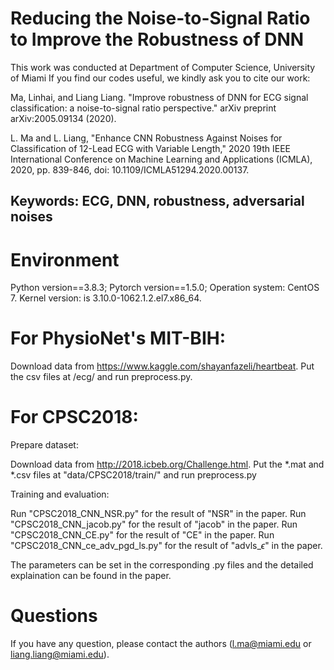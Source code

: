 # Reducing the Noise-to-Signal Ratio to Improve the Robustness of DNN

This work was conducted at Department of Computer Science, University of Miami 
If you find our codes useful, we kindly ask you to cite our work:

Ma, Linhai, and Liang Liang. "Improve robustness of DNN for ECG signal classification: a noise-to-signal ratio perspective." arXiv preprint arXiv:2005.09134 (2020).

L. Ma and L. Liang, "Enhance CNN Robustness Against Noises for Classification of 12-Lead ECG with Variable Length," 2020 19th IEEE International Conference on Machine Learning and Applications (ICMLA), 2020, pp. 839-846, doi: 10.1109/ICMLA51294.2020.00137.

## Keywords: ECG, DNN, robustness, adversarial noises

# Environment
Python version==3.8.3; Pytorch version==1.5.0; Operation system: CentOS 7. Kernel version: is 3.10.0-1062.1.2.el7.x86_64.

# For PhysioNet's MIT-BIH: 
Download data from https://www.kaggle.com/shayanfazeli/heartbeat. Put the csv files at /ecg/ and run preprocess.py.

# For CPSC2018:
Prepare dataset: 

Download data from http://2018.icbeb.org/Challenge.html.
Put the *.mat and *.csv files at "data/CPSC2018/train/" and run preprocess.py

Training and evaluation:

Run "CPSC2018_CNN_NSR.py" for the result of "NSR" in the paper.
Run "CPSC2018_CNN_jacob.py" for the result of "jacob" in the paper.
Run "CPSC2018_CNN_CE.py" for the result of "CE" in the paper.
Run "CPSC2018_CNN_ce_adv_pgd_ls.py" for the result of "advls_$\epsilon$" in the paper.

The parameters can be set in the corresponding .py files and the detailed explaination can be found in the paper.


# Questions
If you have any question, please contact the authors (l.ma@miami.edu or liang.liang@miami.edu).
